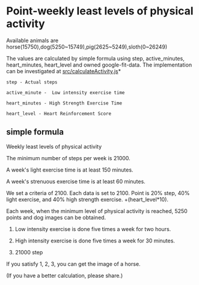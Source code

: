 


# Point-weekly least levels of physical activity





Available animals are horse(15750),dog(5250~15749),pig(2625~5249),sloth(0~26249) 

The values are calculated by  simple formula using step, active_minutes, heart_minutes, heart_level  and owned google-fit-data. The implementation can be investigated at [src/calculateActivity.js](./github-readme-developer-health/src/calculateActivity.js)*


```
step - Actual steps

active_minute -  Low intensity exercise time

heart_minutes - High Strength Exercise Time

heart_level - Heart Reinforcement Score
```



## simple formula


Weekly least levels of physical activity

The minimum number of steps per week is 21000.

A week's light exercise time is at least 150 minutes.

A week's strenuous exercise time is at least 60 minutes.

We set a criteria of 2100.  Each data is set to 2100.  Point is 20% step, 40% light exercise, and 40% high strength exercise. +(heart_level*10).

Each week, when the minimum level of physical activity is reached, 5250 points and dog images can be obtained.

1. Low intensity exercise is done five times a week for two hours.

2. High intensity exercise is done five times a week for 30 minutes.

3. 21000 step

If you satisfy 1, 2, 3, you can get the image of a horse.



(If you have a better calculation, please share.)